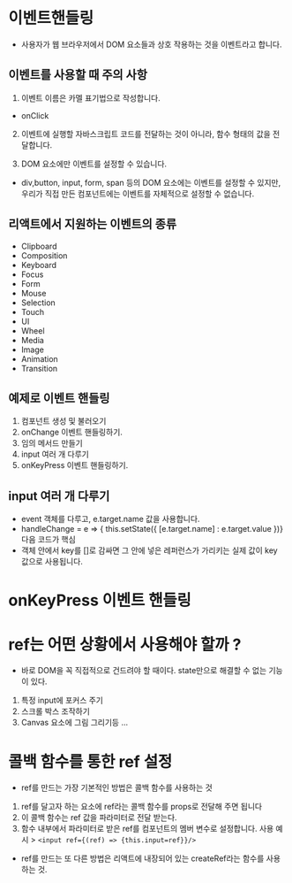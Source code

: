 # 이벤트핸들링

- 사용자가 웹 브라우저에서 DOM 요소들과 상호 작용하는 것을 이벤트라고 합니다.

## 이벤트를 사용할 때 주의 사항

1. 이벤트 이름은 카멜 표기법으로 작성합니다.

- onClick

2. 이벤트에 실행할 자바스크립트 코드를 전달하는 것이 아니라, 함수 형태의 값을 전달합니다.

3. DOM 요소에만 이벤트를 설정할 수 있습니다.

- div,button, input, form, span 등의 DOM 요소에는 이벤트를 설정할 수 있지만,
  우리가 직접 만든 컴포넌트에는 이벤트를 자체적으로 설정할 수 없습니다.

## 리액트에서 지원하는 이벤트의 종류

- Clipboard
- Composition
- Keyboard
- Focus
- Form
- Mouse
- Selection
- Touch
- UI
- Wheel
- Media
- Image
- Animation
- Transition

## 예제로 이벤트 핸들링

1. 컴포넌트 생성 및 불러오기
2. onChange 이벤트 핸들링하기.
3. 임의 메서드 만들기
4. input 여러 개 다루기
5. onKeyPress 이벤트 핸들링하기.

## input 여러 개 다루기

- event 객체를 다루고, e.target.name 값을 사용합니다.
- handleChange = e => { this.setState({
  [e.target.name] : e.target.value
  })} 다음 코드가 핵심
- 객체 안에서 key를 []로 감싸면 그 안에 넣은 레퍼런스가 가리키는 실제 값이 key 값으로 사용됩니다.

# onKeyPress 이벤트 핸들링

# ref는 어떤 상황에서 사용해야 할까 ?

- 바로 DOM을 꼭 직접적으로 건드려야 할 때이다.
  state만으로 해결할 수 없는 기능이 있다.

1. 특정 input에 포커스 주기
2. 스크롤 박스 조작하기
3. Canvas 요소에 그림 그리기등 ...

# 콜백 함수를 통한 ref 설정

- ref를 만드는 가장 기본적인 방법은 콜백 함수를 사용하는 것

1. ref를 달고자 하는 요소에 ref라는 콜백 함수를 props로 전달해 주면 됩니다
2. 이 콜백 함수는 ref 값을 파라미터로 전달 받는다.
3. 함수 내부에서 파라미터로 받은 ref를 컴포넌트의 멤버 변수로 설정합니다.
   사용 예시 > `<input ref={(ref) => {this.input=ref}}/> `

- ref를 만드는 또 다른 방법은 리액트에 내장되어 있는 createRef라는 함수를 사용하는 것.
